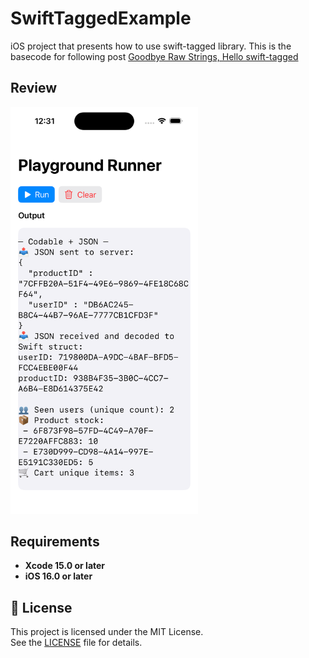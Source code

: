 # SwiftTaggedExample
iOS project that presents how to use swift-tagged library. This is the basecode for following post [Goodbye Raw Strings, Hello swift-tagged](https://javios.eu/uncategorized/goodbye-raw-strings-hello-swift-tagged/) 

## Review
<img src="media/review.png" alt="Playground on action" width="300">


## Requirements

- **Xcode 15.0 or later**
- **iOS 16.0 or later**

## 🔖 License

This project is licensed under the MIT License.  
See the [LICENSE](./LICENSE) file for details.


